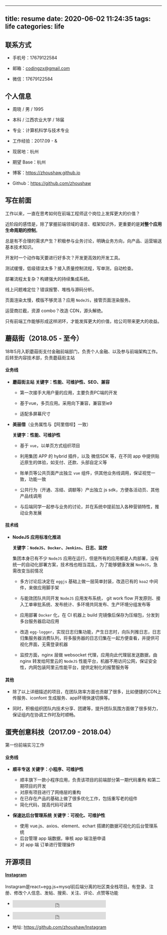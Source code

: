 
---
title: resume
date: 2020-06-02 11:24:35
tags: life
categories: life
---

<div><!-- more--></div>

## 联系方式

* 手机号：17679122584

* 邮箱：codingzx@gmail.com

* 微信：17679122584

## 个人信息

* 周晓 / 男 / 1995

* 本科 / 江西农业大学 / 18届 

* 专业：计算机科学与技术专业

* 工作经验：2017.09 - &

* 现居地：杭州

* 期望 Base：杭州

* 博客：https://zhoushaw.github.io

* Github：https://github.com/zhoushaw

## 写在前面

工作以来，一直在思考如何在前端工程师这个岗位上发挥更大的价值？

近阶段的感悟是，除了掌握前端领域的语言、框架知识外，更重要的是**对整个应用生命周期的控制**。

总是有不合理的需求产生？积极参与业务讨论，明确业务方向，向产品、运营输送基本技术知识。

开发时一个动作每天要进行好多次？开发更高效的开发工具。

测试缓慢，低级错误太多？接入质量控制流程，写单测，自动检查。

部署流程太复杂？构建强大的持续集成系统。

线上问题难定位？错误报警、堆栈与源码分析。

页面渲染太慢，模版不够灵活？应用 `NodeJS`，接管页面渲染服务。

运营商拦截，资源 combo？改造 CDN，源头解绝。

只有前端工作能够形成这样闭环，才能发挥更大的价值，给公司带来更大的收益。

## 蘑菇街（2018.05 - 至今）

18年5月入职蘑菇街支付金融前端部门，负责个人金融、以及参与前端架构工作。后转至内容技术部，负责蘑菇街主站

#### 业务线

* **蘑菇街主站** 
    **关键字：性能、可维护性、SEO、兼容**
    
    * 第一次接手大用户量的应用，主要负责PC端的开发

    * 基于vue，多页应用。采用向下兼容，兼容至ie9 
    
    * 适配多屏幕尺寸
    
    
* **美丽借**（业务属性与【阿里借呗】一致）

    **关键字：性能、可维护性**

    * 基于 `vue`，以单页方式组织项目
    
    * 利用集团 APP 的 hybrid 插件，以及 微信SDK 等，在不同 app 中提供贴近原生的体验，如支付、还款、头部自定义等

    * 账单页等公共页面产出独立 `vue` 组件，供其他业务线调用，保证视觉一致，功能一致

    * 公共行为（开通、冻结、调额等）产出独立 js sdk，方便各活动页、其他产品线调用
    * 与后端同学一起参与业务的讨论，并在系统中提前加入各种营销特性，推动业务发展


#### 技术线

* **NodeJS 应用标准化推进**

    **关键字：`NodeJS`、`Docker`、`Jenkins`、日志、监控**

    集团本身已有不少 `NodeJS` 应用在运行，但是所有的应用都是人肉部署，没有统一的自动化部署方案，技术栈也相当混乱，为了能够健康发展 `NodeJS`，急需改变当前情况

    * 多方讨论后决定在 `eggjs` 基础上做一层简单封装，改造已有的 `koa2` 中间件，来做应用脚手架

    * 与能效团队共同开发 `NodeJS` 应用发布系统， git work flow 开发原则、接入工单审批系统、发布统计、多环境共同发布、生产环境分组发布等

    * 应用部署 `Docker` 化，在 CI 机器上 build 完镜像后保存为压缩包，分发到多台服务器启动应用

    * 改造 `egg-logger`，实现日志归集功能，产生日志时，向队列推日志，日志归集服务器消费队列，将多服务器的日志归集在一起方便查看，并提供可视化界面，无需登录机器

    * 监控方面，nginx 层做 websocket 代理，应用向此代理层发送数据，由 nginx 转发给阿里云的 `NodeJS` 性能平台，机器不用访问公网，保证安全性，内网包装阿里云性能平台，提供定制化的报警服务等

#### 其他

* 除了以上详细描述的项目，在团队效率方面也贡献了很多，比如便捷的CDN上传服务、iconfont 生成服务、app环境快速切换等。

* 同时，积极组织团队内技术分享、团建等，提升团队氛围方面做了很多努力，保证组内在协调工作时及时顺畅。

## 蛋壳创意科技（2017.09 - 2018.04）

第一份前端实习工作

#### 业务线

* **顺丰专送** 
    **关键字：小程序、可维护性**
    
    * 顺丰旗下一款小程序应用，负责该项目的前端部分第一期代码重构 和第二期项目的开发
    * 对原有项目进行了网络层的重构
    * 在已存在产品的基础上做了很多优化工作，包括重写老的组件
    * 简化代码，提高代码可读性
    
* **保速达后台管理系统** 
    **关键字：可视化、可维护性**
    
    * 使用 vue.js、axios、element、echart 搭建的数据可视化的后台管理系统
    * 后台管理 app 端数据，审核 app 端注册申请
    * 对 app 端 订单进行管理操作
    

## 开源项目

#### [Instagram](https://github.com/zhoushaw/Instagram)

Instagram是react+egg.js+mysql前后端分离的社区类全栈项目。有登录、注册、修改个人信息、发帖、搜索、关注、评论、点赞等功能

* <p><iframe src="https://ghbtns.com/github-btn.html?user=zhoushaw&repo=Instagram&type=star&count=true" frameborder="0" style="height: 24px;display: inline-block;vertical-align: middle;max-width: auto;margin: 0;"></iframe></p> 

* <p><iframe src="https://ghbtns.com/github-btn.html?user=zhoushaw&repo=Instagram&type=fork&count=true" frameborder="0" style="height: 24px;display: inline-block;vertical-align: middle;max-width: auto;margin: 0;"></iframe></p>

* 地址: https://github.com/zhoushaw/Instagram

